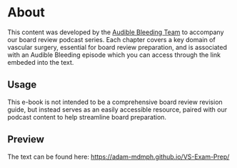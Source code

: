 # About

This content was developed by the [Audible Bleeding Team](https://www.audiblebleeding.com/about-1/) to accompany our board review podcast series.
Each chapter covers a key domain of vascular surgery, essential for board review preparation, and is associated with an Audible Bleeding episode which you can access through the link embeded into the text. 

## Usage 

This e-book is not intended to be a comprehensive board review revision guide, but instead serves as an easily accessible resource, paired with our podcast content to help streamline board preparation.

## Preview

The text can be found here: https://adam-mdmph.github.io/VS-Exam-Prep/
